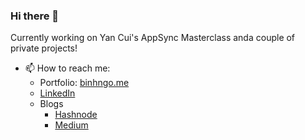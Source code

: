 ### Hi there 👋

Currently working on Yan Cui's AppSync Masterclass anda couple of private projects!

- 📫 How to reach me: 
    - Portfolio: [binhngo.me](http://www.binhngo.me)  
    - [LinkedIn](https://www.linkedin.com/in/binh-nguyen-ngo/)
    - Blogs
      - [Hashnode](https://binhngo.hashnode.dev/)
      - [Medium](https://medium.com/@binhnngo)
   
<!--
**binh-ngo/binh-ngo** is a ✨ _special_ ✨ repository because its `README.md` (this file) appears on your GitHub profile.

Here are some ideas to get you started:


- 👯 I’m looking to collaborate on ...
- 🤔 I’m looking for help with ...
- 💬 Ask me about ...

- 😄 Pronouns: ...
- ⚡ Fun fact: ...
-->
